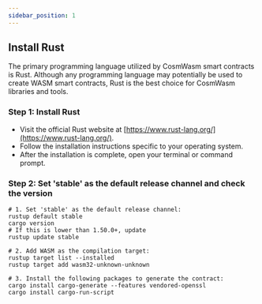 ```yaml
---
sidebar_position: 1
---
```


## Install Rust

The primary programming language utilized by CosmWasm smart contracts is Rust. Although any programming language may potentially be used to create WASM smart contracts, Rust is the best choice for CosmWasm libraries and tools.

### Step 1: Install Rust

- Visit the official Rust website at [https://www.rust-lang.org/](https://www.rust-lang.org/).
- Follow the installation instructions specific to your operating system.
- After the installation is complete, open your terminal or command prompt.

### Step 2: Set 'stable' as the default release channel and check the version

```shell
# 1. Set 'stable' as the default release channel:
rustup default stable
cargo version
# If this is lower than 1.50.0+, update
rustup update stable

# 2. Add WASM as the compilation target:
rustup target list --installed
rustup target add wasm32-unknown-unknown

# 3. Install the following packages to generate the contract:
cargo install cargo-generate --features vendored-openssl
cargo install cargo-run-script
```

